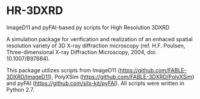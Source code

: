 # HR-3DXRD
ImageD11 and pyFAI-based py scripts for High Resolution 3DXRD

A simulation package for verification and realization of an enhaced spatial resolution 
variety of 3D X-ray diffraction microscopy (ref. H.F. Poulsen, Three-dimensional X-ray 
Diffraction Microscopy, 2004, doi: 10.1007/B97884).

This package utilizes scripts from ImageD11 (https://github.com/FABLE-3DXRD/ImageD11), 
PolyXSim (https://github.com/FABLE-3DXRD/PolyXSim) and pyFAI (https://github.com/silx-kit/pyFAI).
All scripts were written in Python 2.7. 

